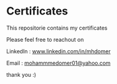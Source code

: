 # Certificates


This repositorie contains my certificates

Please feel free to reachout on 


LinkedIn : www.linkedin.com/in/mhdomer


Email : mohammmedomer01@yahoo.com


thank you :) 
